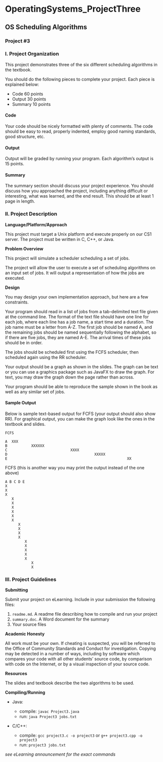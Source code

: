 # OperatingSystems_ProjectThree
## OS Scheduling Algorithms
### Project #3

### I. Project Organization

This project demonstrates three of the six different scheduling algorithms in the textbook.

You should do the following pieces to complete your project. Each piece is explained below:

- Code 60 points
- Output 30 points
- Summary 10 points

#### Code

Your code should be nicely formatted with plenty of comments. The code should be easy to read, properly indented, employ good naming standards, good structure, etc.

#### Output

Output will be graded by running your program. Each algorithm’s output is 15 points.

#### Summary

The summary section should discuss your project experience. You should discuss how you approached the project, including anything difficult or interesting, what was learned, and the end result. This should be at least 1 page in length.

### II. Project Description

**Language/Platform/Approach**

This project must target a Unix platform and execute properly on our CS1 server.
The project must be written in C, C++, or Java.

**Problem Overview**

This project will simulate a scheduler scheduling a set of jobs.

The project will allow the user to execute a set of scheduling algorithms on an input set of jobs. It will output a representation of how the jobs are executed.

**Design**

You may design your own implementation approach, but here are a few constraints.

Your program should read in a list of jobs from a tab-delimited text file given at the command line. The format of the text file should have one line for each job, where each line has a job name, a start time and a duration. The job name must be a letter from A-Z. The first job should be named A, and the remaining jobs should be named sequentially following the alphabet, so if there are five jobs, they are named A-E. The arrival times of these jobs should be in order.

The jobs should be scheduled first using the FCFS scheduler, then scheduled again using the RR scheduler.

Your output should be a graph as shown in the slides. The graph can be text or you can use a graphics package such as JavaFX to draw the graph. For text, you may draw the graph down the page rather than across.

Your program should be able to reproduce the sample shown in the book as well as any similar set of jobs.

#### Sample Output

Below is sample text-based output for FCFS (your output should also show RR). For graphical output, you can make the graph look like the ones in the textbook and slides.

```
FCFS

A  XXX
B           XXXXXX
C                             XXXX  
D                                        XXXXX
E                                                       XX
```

FCFS (this is another way you may print the output instead of the one above)

```
A B C D E
X
X
X 
   X
   X
   X
   X
   X
   X
      X
      X
      X
      X
         X
         X
         X
         X
         X
            X
            X
```

### III. Project Guidelines

**Submitting**

Submit your project on eLearning. Include in your submission the following files:

1. `readme.md`. A readme file describing how to compile and run your project
2. `summary.doc`. A Word document for the summary 
3. Your source files

**Academic Honesty**

All work must be your own. If cheating is suspected, you will be referred to the Office of Community Standards and Conduct for investigation. Copying may be detected in a number of ways, including by software which compares your code with all other students’ source code, by comparison with code on the Internet, or by a visual inspection of your source code.

**Resources**

The slides and textbook describe the two algorithms to be used.

**Compiling/Running**

- Java:
  - compile: `javac Project3.java`
  - run: `java Project3 jobs.txt`
  
- C/C++:
  - compile: `gcc project3.c -o project3` or `g++ project3.cpp -o project3`
  - run: `project3 jobs.txt`
  
*see eLearning announcement for the exact commands*
